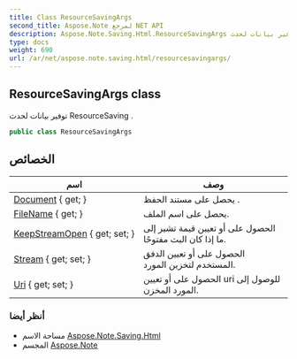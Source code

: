 ```yaml
---
title: Class ResourceSavingArgs
second_title: Aspose.Note لمرجع NET API
description: Aspose.Note.Saving.Html.ResourceSavingArgs فصل. توفير بيانات لحدث ResourceSaving .
type: docs
weight: 690
url: /ar/net/aspose.note.saving.html/resourcesavingargs/
---
```

## ResourceSavingArgs class

توفير بيانات لحدث ResourceSaving .

```csharp
public class ResourceSavingArgs
```

## الخصائص

| اسم | وصف |
| --- | --- |
| [Document](../../aspose.note.saving.html/resourcesavingargs/document/) { get; } | يحصل على مستند الحفظ . |
| [FileName](../../aspose.note.saving.html/resourcesavingargs/filename/) { get; } | يحصل على اسم الملف. |
| [KeepStreamOpen](../../aspose.note.saving.html/resourcesavingargs/keepstreamopen/) { get; set; } | الحصول على أو تعيين قيمة تشير إلى ما إذا كان البث مفتوحًا. |
| [Stream](../../aspose.note.saving.html/resourcesavingargs/stream/) { get; set; } | الحصول على أو تعيين الدفق المستخدم لتخزين المورد. |
| [Uri](../../aspose.note.saving.html/resourcesavingargs/uri/) { get; set; } | الحصول على أو تعيين uri للوصول إلى المورد المخزن. |

### أنظر أيضا

* مساحة الاسم [Aspose.Note.Saving.Html](../../aspose.note.saving.html/)
* المجسم [Aspose.Note](../../)


